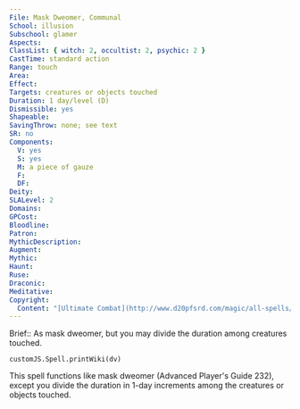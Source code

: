 ```yaml
---
File: Mask Dweomer, Communal
School: illusion
Subschool: glamer
Aspects: 
ClassList: { witch: 2, occultist: 2, psychic: 2 }
CastTime: standard action
Range: touch
Area: 
Effect: 
Targets: creatures or objects touched
Duration: 1 day/level (D)
Dismissible: yes
Shapeable: 
SavingThrow: none; see text
SR: no
Components:
  V: yes
  S: yes
  M: a piece of gauze
  F: 
  DF: 
Deity: 
SLALevel: 2
Domains: 
GPCost: 
Bloodline: 
Patron: 
MythicDescription: 
Augment: 
Mythic: 
Haunt: 
Ruse: 
Draconic: 
Meditative: 
Copyright:
  Content: "[Ultimate Combat](http://www.d20pfsrd.com/magic/all-spells/m/mask-dweomer#TOC-Mask-Dweomer-Communal)"
---
```

Brief:: As mask dweomer, but you may divide the duration among creatures touched.

```dataviewjs
customJS.Spell.printWiki(dv)
```

This spell functions like mask dweomer (Advanced Player's Guide 232), except you divide the duration in 1-day increments among the creatures or objects touched.
